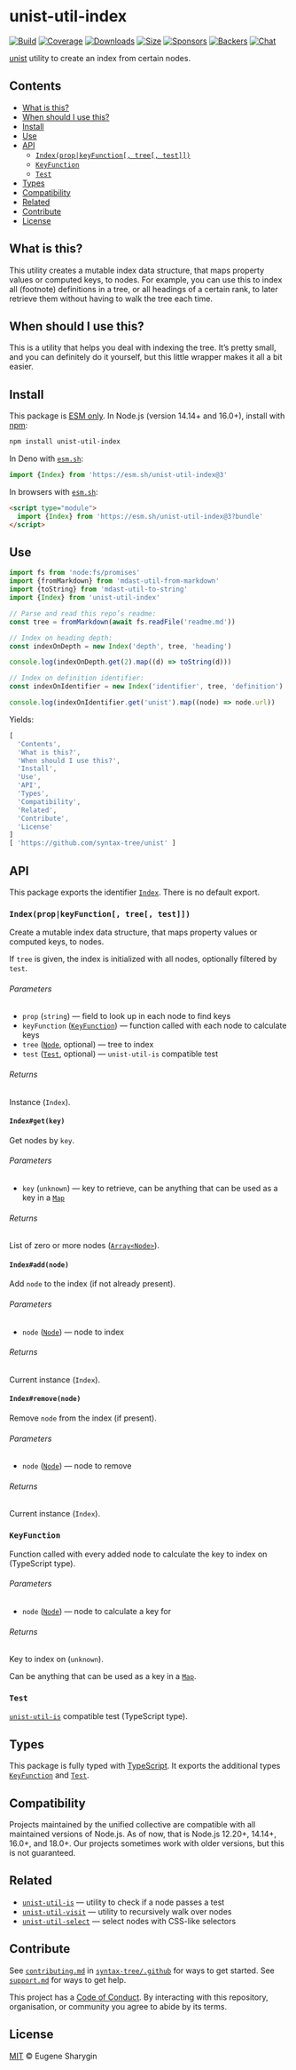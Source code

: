 # unist-util-index

[![Build][build-badge]][build]
[![Coverage][coverage-badge]][coverage]
[![Downloads][downloads-badge]][downloads]
[![Size][size-badge]][size]
[![Sponsors][sponsors-badge]][collective]
[![Backers][backers-badge]][collective]
[![Chat][chat-badge]][chat]

[unist][] utility to create an index from certain nodes.

## Contents

*   [What is this?](#what-is-this)
*   [When should I use this?](#when-should-i-use-this)
*   [Install](#install)
*   [Use](#use)
*   [API](#api)
    *   [`Index(prop|keyFunction[, tree[, test]])`](#indexpropkeyfunction-tree-test)
    *   [`KeyFunction`](#keyfunction)
    *   [`Test`](#test)
*   [Types](#types)
*   [Compatibility](#compatibility)
*   [Related](#related)
*   [Contribute](#contribute)
*   [License](#license)

## What is this?

This utility creates a mutable index data structure, that maps property values
or computed keys, to nodes.
For example, you can use this to index all (footnote) definitions in a tree,
or all headings of a certain rank, to later retrieve them without having to walk
the tree each time.

## When should I use this?

This is a utility that helps you deal with indexing the tree.
It’s pretty small, and you can definitely do it yourself, but this little
wrapper makes it all a bit easier.

## Install

This package is [ESM only][esm].
In Node.js (version 14.14+ and 16.0+), install with [npm][]:

```sh
npm install unist-util-index
```

In Deno with [`esm.sh`][esmsh]:

```js
import {Index} from 'https://esm.sh/unist-util-index@3'
```

In browsers with [`esm.sh`][esmsh]:

```html
<script type="module">
  import {Index} from 'https://esm.sh/unist-util-index@3?bundle'
</script>
```

## Use

```js
import fs from 'node:fs/promises'
import {fromMarkdown} from 'mdast-util-from-markdown'
import {toString} from 'mdast-util-to-string'
import {Index} from 'unist-util-index'

// Parse and read this repo’s readme:
const tree = fromMarkdown(await fs.readFile('readme.md'))

// Index on heading depth:
const indexOnDepth = new Index('depth', tree, 'heading')

console.log(indexOnDepth.get(2).map((d) => toString(d)))

// Index on definition identifier:
const indexOnIdentifier = new Index('identifier', tree, 'definition')

console.log(indexOnIdentifier.get('unist').map((node) => node.url))
```

Yields:

```js
[
  'Contents',
  'What is this?',
  'When should I use this?',
  'Install',
  'Use',
  'API',
  'Types',
  'Compatibility',
  'Related',
  'Contribute',
  'License'
]
[ 'https://github.com/syntax-tree/unist' ]
```

## API

This package exports the identifier [`Index`][index].
There is no default export.

### `Index(prop|keyFunction[, tree[, test]])`

Create a mutable index data structure, that maps property values or computed
keys, to nodes.

If `tree` is given, the index is initialized with all nodes, optionally
filtered by `test`.

###### Parameters

*   `prop` (`string`)
    — field to look up in each node to find keys
*   `keyFunction` ([`KeyFunction`][keyfunction])
    — function called with each node to calculate keys
*   `tree` ([`Node`][node], optional)
    — tree to index
*   `test` ([`Test`][test], optional)
    — `unist-util-is` compatible test

###### Returns

Instance (`Index`).

#### `Index#get(key)`

Get nodes by `key`.

###### Parameters

*   `key` (`unknown`)
    — key to retrieve, can be anything that can be used as a key in a
    [`Map`][map]

###### Returns

List of zero or more nodes ([`Array<Node>`][node]).

#### `Index#add(node)`

Add `node` to the index (if not already present).

###### Parameters

*   `node` ([`Node`][node])
    — node to index

###### Returns

Current instance (`Index`).

#### `Index#remove(node)`

Remove `node` from the index (if present).

###### Parameters

*   `node` ([`Node`][node])
    — node to remove

###### Returns

Current instance (`Index`).

### `KeyFunction`

Function called with every added node to calculate the key to index on
(TypeScript type).

###### Parameters

*   `node` ([`Node`][node])
    — node to calculate a key for

###### Returns

Key to index on (`unknown`).

Can be anything that can be used as a key in a [`Map`][map].

### `Test`

[`unist-util-is`][unist-util-is] compatible test (TypeScript type).

## Types

This package is fully typed with [TypeScript][].
It exports the additional types [`KeyFunction`][keyfunction] and
[`Test`][test].

## Compatibility

Projects maintained by the unified collective are compatible with all maintained
versions of Node.js.
As of now, that is Node.js 12.20+, 14.14+, 16.0+, and 18.0+.
Our projects sometimes work with older versions, but this is not guaranteed.

## Related

*   [`unist-util-is`](https://github.com/syntax-tree/unist-util-is)
    — utility to check if a node passes a test
*   [`unist-util-visit`](https://github.com/syntax-tree/unist-util-visit)
    — utility to recursively walk over nodes
*   [`unist-util-select`](https://github.com/syntax-tree/unist-util-select)
    — select nodes with CSS-like selectors

## Contribute

See [`contributing.md`][contributing] in [`syntax-tree/.github`][health] for
ways to get started.
See [`support.md`][support] for ways to get help.

This project has a [Code of Conduct][coc].
By interacting with this repository, organisation, or community you agree to
abide by its terms.

## License

[MIT][license] © Eugene Sharygin

<!-- Definitions -->

[build-badge]: https://github.com/syntax-tree/unist-util-index/workflows/main/badge.svg

[build]: https://github.com/syntax-tree/unist-util-index/actions

[coverage-badge]: https://img.shields.io/codecov/c/github/syntax-tree/unist-util-index.svg

[coverage]: https://codecov.io/github/syntax-tree/unist-util-index

[downloads-badge]: https://img.shields.io/npm/dm/unist-util-index.svg

[downloads]: https://www.npmjs.com/package/unist-util-index

[size-badge]: https://img.shields.io/bundlephobia/minzip/unist-util-index.svg

[size]: https://bundlephobia.com/result?p=unist-util-index

[sponsors-badge]: https://opencollective.com/unified/sponsors/badge.svg

[backers-badge]: https://opencollective.com/unified/backers/badge.svg

[collective]: https://opencollective.com/unified

[chat-badge]: https://img.shields.io/badge/chat-discussions-success.svg

[chat]: https://github.com/syntax-tree/unist/discussions

[npm]: https://docs.npmjs.com/cli/install

[esm]: https://gist.github.com/sindresorhus/a39789f98801d908bbc7ff3ecc99d99c

[esmsh]: https://esm.sh

[typescript]: https://www.typescriptlang.org

[license]: license

[health]: https://github.com/syntax-tree/.github

[contributing]: https://github.com/syntax-tree/.github/blob/main/contributing.md

[support]: https://github.com/syntax-tree/.github/blob/main/support.md

[coc]: https://github.com/syntax-tree/.github/blob/main/code-of-conduct.md

[unist]: https://github.com/syntax-tree/unist

[node]: https://github.com/syntax-tree/unist#node

[map]: https://developer.mozilla.org/docs/Web/JavaScript/Reference/Global_Objects/Map

[unist-util-is]: https://github.com/syntax-tree/unist-util-is

[index]: #indexpropkeyfunction-tree-test

[keyfunction]: #keyfunction

[test]: #test
